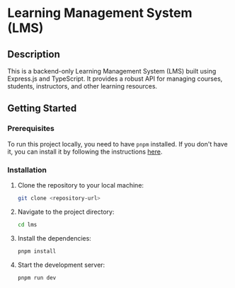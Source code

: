 # Learning Management System (LMS)

## Description
This is a backend-only Learning Management System (LMS) built using Express.js and TypeScript. It provides a robust API for managing courses, students, instructors, and other learning resources.

## Getting Started

### Prerequisites
To run this project locally, you need to have `pnpm` installed. If you don't have it, you can install it by following the instructions [here](https://pnpm.io/installation).

### Installation
1. Clone the repository to your local machine:
   ```bash
   git clone <repository-url>
2. Navigate to the project directory:
   ```bash
   cd lms
3. Install the dependencies:
   ```bash
   pnpm install
4. Start the development server:
   ```bash
   pnpm run dev

